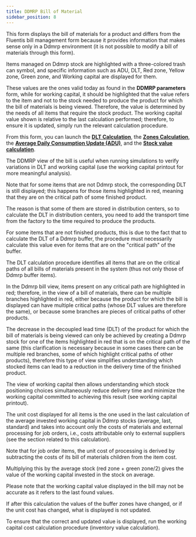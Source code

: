 ```yaml
---
title: DDMRP Bill of Material
sidebar_position: 8
---
```


This form displays the bill of materials for a product and differs from the Fluentis bill management form because it provides information that makes sense only in a Ddmrp environment (it is not possible to modify a bill of materials through this form).

Items managed on Ddmrp stock are highlighted with a three-colored trash can symbol, and specific information such as ADU, DLT, Red zone, Yellow zone, Green zone, and Working capital are displayed for them.

These values are the ones valid today as found in the **DDMRP parameters** form, while for working capital, it should be highlighted that the value refers to the item and not to the stock needed to produce the product for which the bill of materials is being viewed. Therefore, the value is determined by the needs of all items that require the stock product. The working capital value shown is relative to the last calculation performed; therefore, to ensure it is updated, simply run the relevant calculation procedure.

From this form, you can launch the [**DLT Calculation**](/docs/ddmrp/procedures/DLT-calculation), the [**Zones Calculation**](/docs/ddmrp/procedures/zones-calculation), the [**Average Daily Consumption Update (ADU)**](/docs/ddmrp/procedures/ADU-update), and the [**Stock value calculation**](/docs/ddmrp/procedures/inventory-value). 

The DDMRP view of the bill is useful when running simulations to verify variations in DLT and working capital (use the working capital printout for more meaningful analysis).

Note that for some items that are not Ddmrp stock, the corresponding DLT is still displayed; this happens for those items highlighted in red, meaning that they are on the critical path of some finished product.

The reason is that some of them are stored in distribution centers, so to calculate the DLT in distribution centers, you need to add the transport time from the factory to the time required to produce the products.

For some items that are not finished products, this is due to the fact that to calculate the DLT of a Ddmrp buffer, the procedure must necessarily calculate this value even for items that are on the "critical path" of the buffer.

The DLT calculation procedure identifies all items that are on the critical paths of all bills of materials present in the system (thus not only those of Ddmrp buffer items).

In the Ddmrp bill view, items present on any critical path are highlighted in red; therefore, in the view of a bill of materials, there can be multiple branches highlighted in red, either because the product for which the bill is displayed can have multiple critical paths (whose DLT values are therefore the same), or because some branches are pieces of critical paths of other products.

The decrease in the decoupled lead time (DLT) of the product for which the bill of materials is being viewed can only be achieved by creating a Ddmrp stock for one of the items highlighted in red that is on the critical path of the same (this clarification is necessary because in some cases there can be multiple red branches, some of which highlight critical paths of other products), therefore this type of view simplifies understanding which stocked items can lead to a reduction in the delivery time of the finished product.

The view of working capital then allows understanding which stock positioning choices simultaneously reduce delivery time and minimize the working capital committed to achieving this result (see working capital printout).

The unit cost displayed for all items is the one used in the last calculation of the average invested working capital in Ddmrp stocks (average, last, standard) and takes into account only the costs of materials and external processing for job orders, i.e., costs attributable only to external suppliers (see the section related to this calculation).

Note that for job order items, the unit cost of processing is derived by subtracting the costs of its bill of materials children from the item cost.

Multiplying this by the average stock (red zone + green zone/2) gives the value of the working capital invested in the stock on average.

Please note that the working capital value displayed in the bill may not be accurate as it refers to the last found values. 

If after this calculation the values of the buffer zones have changed, or if the unit cost has changed, what is displayed is not updated.

To ensure that the correct and updated value is displayed, run the working capital cost calculation procedure (inventory value calculation).